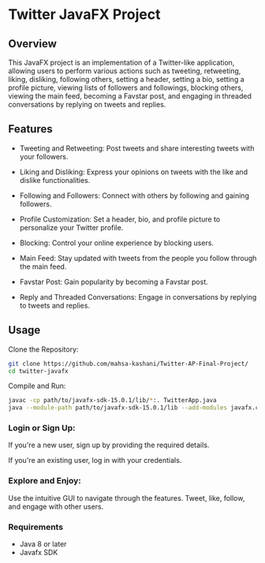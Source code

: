 # Twitter JavaFX Project

## Overview

This JavaFX project is an implementation of a Twitter-like application, allowing users to perform various actions such as tweeting, retweeting, liking, disliking, following others, setting a header, setting a bio, setting a profile picture, viewing lists of followers and followings, blocking others, viewing the main feed, becoming a Favstar post, and engaging in threaded conversations by replying on tweets and replies.

## Features

* Tweeting and Retweeting: Post tweets and share interesting tweets with your followers.

* Liking and Disliking: Express your opinions on tweets with the like and dislike functionalities.

* Following and Followers: Connect with others by following and gaining followers.

* Profile Customization: Set a header, bio, and profile picture to personalize your Twitter profile.

* Blocking: Control your online experience by blocking users.

* Main Feed: Stay updated with tweets from the people you follow through the main feed.

* Favstar Post: Gain popularity by becoming a Favstar post.

* Reply and Threaded Conversations: Engage in conversations by replying to tweets and replies.

## Usage

Clone the Repository:

```bash
git clone https://github.com/mahsa-kashani/Twitter-AP-Final-Project/
cd twitter-javafx
```

Compile and Run:

```bash
javac -cp path/to/javafx-sdk-15.0.1/lib/*:. TwitterApp.java
java --module-path path/to/javafx-sdk-15.0.1/lib --add-modules javafx.controls,javafx.fxml TwitterApp
```

### Login or Sign Up:

If you're a new user, sign up by providing the required details.

If you're an existing user, log in with your credentials.

### Explore and Enjoy:

Use the intuitive GUI to navigate through the features.
Tweet, like, follow, and engage with other users.

### Requirements

- Java 8 or later
- Javafx SDK
